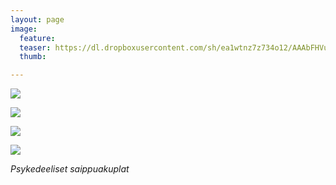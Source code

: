 ```yaml
---
layout: page
image:
  feature:
  teaser: https://dl.dropboxusercontent.com/sh/ea1wtnz7z734o12/AAAbFHVuEH8X1M3g8OLcgDNJa/abstraktit-muut/1/DS47623-245px.jpg
  thumb:

---
```


[![](https://dl.dropboxusercontent.com/sh/ea1wtnz7z734o12/AAAVA02IjuFtaWkcAyRIRHiVa/abstraktit-muut/1/DS47623-800px.jpg)](https://dl.dropboxusercontent.com/sh/ea1wtnz7z734o12/AACeTqo6wch9UYtoLZGNXCGla/abstraktit-muut/1/DS47623.jpg)

[![](https://dl.dropboxusercontent.com/sh/ea1wtnz7z734o12/AADqMMf_Ev5LiBV-svR-FWN_a/abstraktit-muut/1/DS47623_3-800px.jpg)](https://dl.dropboxusercontent.com/sh/ea1wtnz7z734o12/AACBfDYknxwk5R2uf7sQpfp-a/abstraktit-muut/1/DS47623_3.jpg)

[![](https://dl.dropboxusercontent.com/sh/ea1wtnz7z734o12/AACEeKcxjaVyyt47Z1rAZheya/abstraktit-muut/1/DS47623_1-800px.jpg)](https://dl.dropboxusercontent.com/sh/ea1wtnz7z734o12/AACB9x7xbJ-UxLdbQPbFlL0Ga/abstraktit-muut/1/DS47623_1.jpg)

[![](https://dl.dropboxusercontent.com/sh/ea1wtnz7z734o12/AACmN6_btlWi9ghSYX-ufp_sa/abstraktit-muut/1/DS47623_4-800px.jpg)](https://dl.dropboxusercontent.com/sh/ea1wtnz7z734o12/AADLkhUVXexoOKwN2piPP0dPa/abstraktit-muut/1/DS47623_4.jpg)

*Psykedeeliset saippuakuplat*
